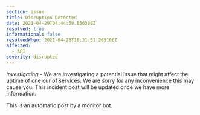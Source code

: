 ```yaml
---
section: issue
title: Disruption Detected
date: 2021-04-29T04:44:58.856386Z
resolved: true
informational: false
resolvedWhen: 2021-04-28T18:31:51.265106Z
affected:
  - API
severity: disrupted
---
```

*Investigating* - We are investigating a potential issue that might affect the uptime of one our of services. We are sorry for any inconvenience this may cause you. This incident post will be updated once we have more information.

This is an automatic post by a monitor bot.
        